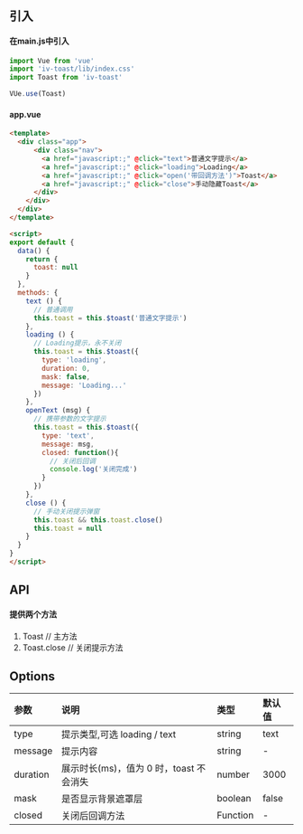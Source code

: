 ## 引入

#### 在main.js中引入
```js
import Vue from 'vue'
import 'iv-toast/lib/index.css'
import Toast from 'iv-toast'

VUe.use(Toast)
```

#### app.vue
```html
<template>
  <div class="app">
      <div class="nav">
        <a href="javascript:;" @click="text">普通文字提示</a>
        <a href="javascript:;" @click="loading">Loading</a>
        <a href="javascript:;" @click="open('带回调方法')">Toast</a>
        <a href="javascript:;" @click="close">手动隐藏Toast</a>
      </div>
    </div>
  </div>
</template>

<script>
export default {
  data() {
    return {
      toast: null
    }
  },
  methods: {
    text () {
      // 普通调用
      this.toast = this.$toast('普通文字提示')
    },
    loading () {
      // Loading提示，永不关闭
      this.toast = this.$toast({
        type: 'loading',
        duration: 0,
        mask: false,
        message: 'Loading...'
      })
    },
    openText (msg) {
      // 携带参数的文字提示
      this.toast = this.$toast({
        type: 'text',
        message: msg,
        closed: function(){
          // 关闭后回调
          console.log('关闭完成')
        }
      })
    },
    close () {
      // 手动关闭提示弹窗
      this.toast && this.toast.close()
      this.toast = null
    }
  }
}
</script>
```


## API

#### 提供两个方法

1. Toast          // 主方法
2. Toast.close    // 关闭提示方法


## Options

|   参数    | 说明                        |  类型        |  默认值  |
|  :----   | :-----                      | :-----      |  :----   |
| type     | 提示类型,可选 loading / text  |  string     |   text
| message  | 提示内容                     |  string      |  -
| duration | 展示时长(ms)，值为 0 时，toast 不会消失 |  number    |  3000
| mask     | 是否显示背景遮罩层             |  boolean    |  false
| closed   | 关闭后回调方法                |  Function    |  -
